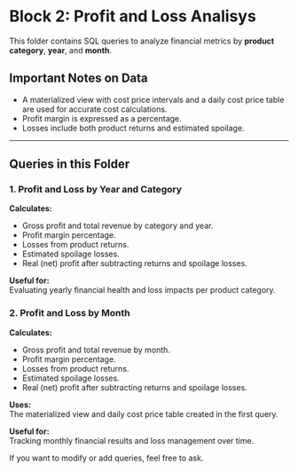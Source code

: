 # Block 2: Profit and Loss Analisys

This folder contains SQL queries to analyze financial metrics by **product category**, **year**, and **month**.

## Important Notes on Data

- A materialized view with cost price intervals and a daily cost price table are used for accurate cost calculations.
- Profit margin is expressed as a percentage.
- Losses include both product returns and estimated spoilage.

---

## Queries in this Folder

### 1. Profit and Loss by Year and Category

**Calculates:**

- Gross profit and total revenue by category and year.
- Profit margin percentage.
- Losses from product returns.
- Estimated spoilage losses.
- Real (net) profit after subtracting returns and spoilage losses.

**Useful for:**  
Evaluating yearly financial health and loss impacts per product category.

### 2. Profit and Loss by Month

**Calculates:**

- Gross profit and total revenue by month.
- Profit margin percentage.
- Losses from product returns.
- Estimated spoilage losses.
- Real (net) profit after subtracting returns and spoilage losses.

**Uses:**  
The materialized view and daily cost price table created in the first query.

**Useful for:**  
Tracking monthly financial results and loss management over time.

If you want to modify or add queries, feel free to ask.
